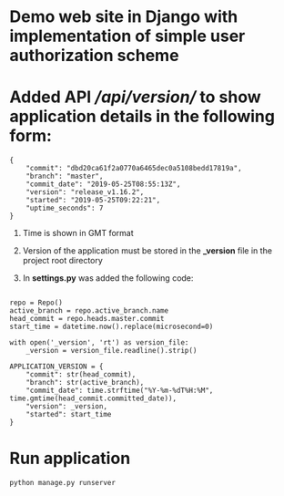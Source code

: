 # Demo web site in Django with implementation of simple user authorization scheme

# Added API */api/version/* to show application details in the following form:

```
{
    "commit": "dbd20ca61f2a0770a6465dec0a5108bedd17819a",
    "branch": "master",
    "commit_date": "2019-05-25T08:55:13Z",
    "version": "release_v1.16.2",
    "started": "2019-05-25T09:22:21",
    "uptime_seconds": 7
}
```
1) Time is shown in GMT format

2) Version of the application must be stored in the **_version** file in the project root directory
3) In **settings.py** was added the following code:

```

repo = Repo()
active_branch = repo.active_branch.name
head_commit = repo.heads.master.commit
start_time = datetime.now().replace(microsecond=0)

with open('_version', 'rt') as version_file:
    _version = version_file.readline().strip()

APPLICATION_VERSION = {
    "commit": str(head_commit),
    "branch": str(active_branch),
    "commit_date": time.strftime("%Y-%m-%dT%H:%M", time.gmtime(head_commit.committed_date)),
    "version": _version,
    "started": start_time
}
```



# Run application
```
python manage.py runserver